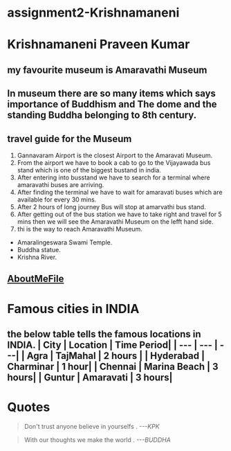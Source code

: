 # assignment2-Krishnamaneni
# Krishnamaneni Praveen Kumar
## my favourite museum is Amaravathi Museum
 In museum there are so many items which says importance of **Buddhism** and **The dome and the standing Buddha** belonging to 8th century.
---

## travel guide for the Museum
1. Gannavaram Airport is the closest Airport to the Amaravati Museum.
2. From  the airport we have to book a cab to go to the Vijayawada bus stand which is one of the biggest bustand in india.
3. After entering into busstand we have to search for a terminal where amaravathi buses are arriving.
4. After finding the terminal we have to wait for amaravati buses which are available for every 30 mins.
5. After 2 hours of long journey Bus will stop at amarvathi bus stand.
6. After getting out of the bus station we have to take right and travel for 5 mins then we will see the Amaravathi Museum on the lefft hand side.
7. thi  is the way to reach Amaravathi Museum.

* Amaralingeswara Swami Temple.
* Buddha statue.
* Krishna River.

[AboutMeFile](AboutMe.md)
---
# Famous cities in INDIA
the below table tells the famous locations in INDIA.
| City | Location | Time Period|
| --- | --- | ---|
| Agra | TajMahal | 2 hours |
| Hyderabad | Charminar | 1 hour|
| Chennai | Marina Beach | 3 hours|
| Guntur | Amaravati | 3 hours|
---
# Quotes
>  Don't trust anyone believe in yourselfs . *---KPK*

> With our thoughts we make the world . *---BUDDHA*